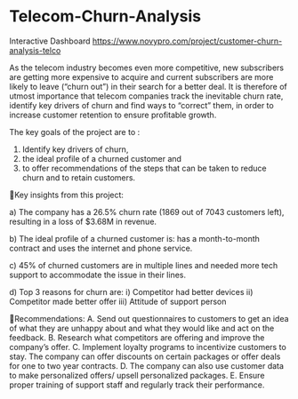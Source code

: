 # Telecom-Churn-Analysis
Interactive Dashboard
https://www.novypro.com/project/customer-churn-analysis-telco

As the telecom industry becomes even more competitive, new subscribers are getting more expensive to acquire and current subscribers are more likely to leave (“churn out”) in their search for a better deal. It is therefore of utmost importance that telecom companies track the inevitable churn rate, identify key drivers of churn and find ways to “correct” them, in order to increase customer retention to ensure profitable growth.

The key goals of the project are to :
1) Identify key drivers of churn,
2) the ideal profile of a churned customer and
3) to offer recommendations of the steps that can be taken to reduce churn and to retain customers.


💠Key insights from this project:

a) The company has a 26.5% churn rate (1869 out of 7043 customers left), resulting in a loss of $3.68M in revenue.

b) The ideal profile of a churned customer is:
has a month-to-month contract and uses the internet and phone service.

c) 45% of churned customers are in multiple lines and needed more tech support to accommodate the issue in their lines.

d) Top 3 reasons for churn are:
i) Competitor had better devices
ii) Competitor made better offer
iii) Attitude of support person


🔷Recommendations:
A. Send out questionnaires to customers to get an idea of what they are unhappy about and what they would like and act on the feedback.
B. Research what competitors are offering and improve the company’s offer.
C. Implement loyalty programs to incentivize customers to stay. The company can offer discounts on certain packages or offer deals for one to two year contracts.
D. The company can also use customer data to make personalized offers/ upsell personalized packages.
E. Ensure proper training of support staff and regularly track their performance.
